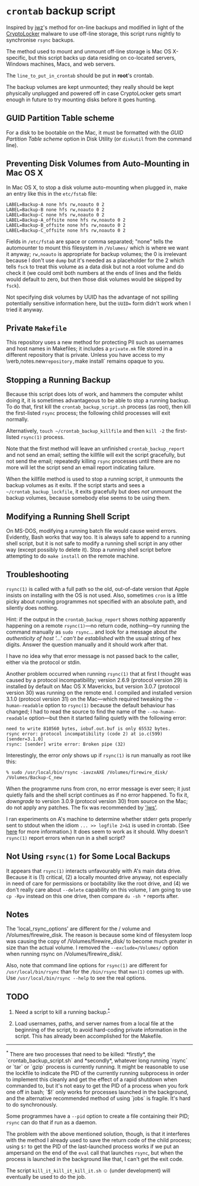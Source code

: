`crontab` backup script
=======================

Inspired by [jwz](http://www.jwz.org/blog/2007/09/psa-backups/)'s method for on-line
backups and modified in light of the [CryptoLocker](http://en.wikipedia.org/wiki/CryptoLocker)
malware to use off-line storage, this script runs nightly to synchronise `rsync` backups.

The method used to mount and unmount off-line storage is Mac OS X-specific, but this
script backs up data residing on co-located servers, Windows machines, Macs, and web
servers.

The `line_to_put_in_crontab` should be put in **root**'s crontab.

The backup volumes are kept unmounted; they really should be kept physically unplugged
and powered off in case CryptoLocker gets smart enough in future to try mounting disks
before it goes hunting.

GUID Partition Table scheme
---------------------------

For a disk to be bootable on the Mac, it must be formatted with the *GUID Partition
Table scheme* option in Disk Utility (or `diskutil` from the command line).

Preventing Disk Volumes from Auto-Mounting in Mac OS X
------------------------------------------------------

In Mac OS X, to stop a disk volume auto-mounting when plugged in, make an entry like
this in the `etc/fstab` file:

```shell
LABEL=Backup-A none hfs rw,noauto 0 2
LABEL=Backup-B none hfs rw,noauto 0 2
LABEL=Backup-C none hfs rw,noauto 0 2
LABEL=Backup-A_offsite none hfs rw,noauto 0 2
LABEL=Backup-B_offsite none hfs rw,noauto 0 2
LABEL=Backup-C_offsite none hfs rw,noauto 0 2
```

Fields in `/etc/fstab` are space or comma separated; "none" tells the automounter to
mount this filesystem in `/Volumes/` which is where we want it anyway; `rw,noauto` is
appropriate for backup volumes; the 0 is irrelevant because I don't use `dump` but
it's needed as a placeholder for the 2 which tells `fsck` to treat this volume as a
data disk but not a root volume and do check it (we could omit both numbers at the
ends of lines and the fields would default to zero, but then those disk volumes would
be skipped by `fsck`).

Not specifying disk volumes by UUID has the advantage of not spilling potentially
sensitive information here, but the `UUID=` form didn't work when I tried it anyway.

Private `Makefile`
------------------

This repository uses a new method for protecting PII such as usernames and host names
in Makefiles; it includes a `private.mk` file stored in a different repository that is
private. Unless you have access to my \verb,notes.new` repository, `make install` remains
opaque to you.

Stopping a Running Backup
-------------------------

Because this script does lots of work, and hammers the computer whilst doing it, it is
sometimes advantageous to be able to stop a running backup. To do that, first kill the
`crontab_backup_script.sh` process (as root), then kill the first-listed `rsync` process;
the following child processes will exit normally.

Alternatively, `touch ~/crontab_backup_killfile` and then `kill -2` the first-listed
`rsync(1)` process.

Note that the first method will leave an unfinished `crontab_backup_report` and not send
an email; setting the killfile will exit the script gracefully, but not send the email;
repeatedly killing `rsync` processes until there are no more will let the script send an
email report indicating failure.

When the killfile method is used to stop a running script, it unmounts the backup
volumes as it exits. If the script starts and sees a `~/crontab_backup_lockfile`, it
exits gracefully but does *not* unmount the backup volumes, because somebody else
seems to be using them.

Modifying a Running Shell Script
--------------------------------

On MS-DOS, modifying a running batch file would cause weird errors. Evidently, Bash
works that way too. It is always safe to append to a running shell script, but it is
not safe to modify a running shell script in any other way (except possibly to delete
it). Stop a running shell script before attempting to do `make install` on the remote
machine.

Troubleshooting
---------------

`rsync(1)` is called with a full path so the old, out-of-date version that Apple
insists on installing with the OS is not used. Also, sometimes `cron` is a little
picky about running programmes not specified with an absolute path, and silently
does nothing.

Hint: if the output in the `crontab_backup_report` shows *nothing* apparently
happening on a remote `rsync(1)`&mdash;no return code, nothing&mdash;try running
the command manually as `sudo rsync`... and look for a message about *the authenticity
of host '...' can't be established* with the usual string of hex digits. Answer the
question manually and it should work after that.

I have no idea why that error message is not passed back to the caller, either via
the protocol or stdin.

Another problem occurred when running `rsync(1)` that at first I thought was caused
by a protocol incompatibility; version 2.6.9 (protocol version 29) is installed by
default on Mac OS X Mavericks, but version 3.0.7 (protocol version 30) was running
on the remote end. I compiled and installed version 3.1.0 (protocol version 31) on
the Mac&mdash;which required tweaking the `--human-readable` option to `rsync(1)`
because the default behaviour has changed; I had to read the source to find the name
of the `--no-human-readable` option&mdash;but then it started failing quietly with
the following error:

````
need to write 810560 bytes, iobuf.out.buf is only 65532 bytes.
rsync error: protocol incompatibility (code 2) at io.c(599) [sender=3.1.0]
rsync: [sender] write error: Broken pipe (32)
````

Interestingly, the error *only* shows up if `rsync(1)` is run manually as root like
this:

````
% sudo /usr/local/bin/rsync -iavzxAXE /Volumes/firewire_disk/ /Volumes/Backup-C_new
````

When the programme runs from cron, no error message is ever seen; it just quietly
fails and the shell script continues as if no error happened. To fix it, *downgrade*
to version 3.0.9 (protocol version 30) from source on the Mac; do not apply any
patches. The fix was recommended by ['jws'](https://alpha.app.net/jws/post/21775682).

I ran experiments on A's machine to determine whether stderr gets properly sent to
stdout when the idiom `... >> logfile 2>&1` is used in crontab. (See
[here](https://github.com/jloughry/experiments/tree/master/test_stdout_and_stderr#readme)
for more information.) It does seem to work as it should. Why doesn't `rsync(1)`
report errors when run in a shell script?

Not Using `rsync(1)` for Some Local Backups
-------------------------------------------

It appears that `rsync(1)` interacts unfavourably with A's main data drive. Because
it is (1) critical, (2) a locally mounted drive anyway, not especially in need of
care for permissions or bootability like the root drive, and (4) we don't really care
about `--delete` capability on this volume, I am going to use `cp -Rpv` instead on
this one drive, then compare `du -sh *` reports after.

Notes
-----

The 'local_rsync_options' are different for the / volume and /Volumes/firewire_disk.
The reason is because some kind of filesystem loop was causing the copy of
/Volumes/firewire_disk/ to become much greater in size than the actual volume. I
removed the `--exclude=/Volumes/` option when running rsync on /Volumes/firewire_disk/.

Also, note that command line options for `rsync(1)` are different for `/usr/local/bin/rsync`
than for the `/bin/rsync` that `man(1)` comes up with. Use `/usr/local/bin/rsync --help`
to see the real options.

TODO
----

1. Need a script to kill a running backup.<sup>[*](#footnote-star)</sup>

2. Load usernames, paths, and server names from a local file at the
beginning of the script, to avoid hard-coding private information in the
script. This has already been accomplished for the Makefile.

<hr/>

<a name="footnote-star"/>
<sup>*</sup> There are two processes that need to be killed: *firstly*, the
`crontab_backup_script.sh` and *secondly*, whatever long running `rsync` or `tar` or
`gzip` process is currently running. It might be reasonable to use the lockfile to
indicate the PID of the currently running subprocess in order to implement this
cleanly and get the effect of a rapid shutdown when commanded to, but it's not easy
to get the PID of a process when you fork one off in bash; `$!` only works for processes
launched in the background, and the alternative recommended method of using `jobs` is
fragile. It's hard to do synchronously.

Some programmes have a `--pid` option to create a file containing their PID; `rsync`
can do that if run as a daemon.

The problem with the above mentioned solution, though, is that it interferes with the method
I already used to save the return code of the child process; using `$!` to get the PID of
the last-launched process works if we put an ampersand on the end of the `eval` call that
launches `rsync`, but when the process is launched in the background like that, I can't get
the exit code.

The script `kill_it_kill_it_kill_it.sh` &#x263A; (under development) will eventually be used
to do the job.

